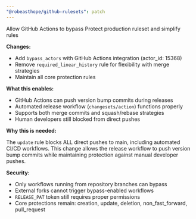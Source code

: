 ```yaml
---
"@robeasthope/github-rulesets": patch
---
```


Allow GitHub Actions to bypass Protect production ruleset and simplify rules

**Changes:**

- Add `bypass_actors` with GitHub Actions integration (actor_id: 15368)
- Remove `required_linear_history` rule for flexibility with merge strategies
- Maintain all core protection rules

**What this enables:**

- GitHub Actions can push version bump commits during releases
- Automated release workflow (`changesets/action`) functions properly
- Supports both merge commits and squash/rebase strategies
- Human developers still blocked from direct pushes

**Why this is needed:**

The `update` rule blocks ALL direct pushes to main, including automated CI/CD workflows. This change allows the release workflow to push version bump commits while maintaining protection against manual developer pushes.

**Security:**

- Only workflows running from repository branches can bypass
- External forks cannot trigger bypass-enabled workflows
- `RELEASE_PAT` token still requires proper permissions
- Core protections remain: creation, update, deletion, non_fast_forward, pull_request
